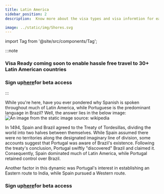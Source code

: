 ```yaml
---
title: Latin America
sidebar_position: 2
description:  Know more about the visa types and visa informtion for each of the Latin American countries

image: ../static/img/Shores.svg
---
```


import Tag from '@site/src/components/Tag';

:::note
### <Tag color="#3399FF">Visa Ready</Tag> coming soon to enable hassle free travel to 30+ Latin American countries
### Sign up<Tag color="#ffff00">[here](https://forms.gle/ZcgejFST9XRTyorJ6)</Tag>for <Tag color="#FF5733">beta access</Tag>
:::

While you're here, have you ever pondered why Spanish is spoken throughout much of Latin America, while Portuguese is the predominant language in Brazil?
Well, the answer lies in the below image: 
![An image from the static](/img/Spain_and_Portugal.png)
image source: wikipedia

In 1494, Spain and Brazil agreed to the Treaty of Tordesillas, dividing the world into two halves between themselves. While Spain assumed there were no territories along the designated imaginary line of division, some accounts suggest that Portugal was aware of Brazil's existence. Following the treaty's conclusion, Portugal swiftly "discovered" Brazil and claimed it. Consequently, Spain dominated much of Latin America, while Portugal retained control over Brazil.

Another factor in this dynamic was Portugal's interest in establishing an Eastern route to India, while Spain pursued a Western route.


### Sign up<Tag color="#ffff00">[here](https://forms.gle/ZcgejFST9XRTyorJ6)</Tag>for <Tag color="#FF5733">beta access</Tag>